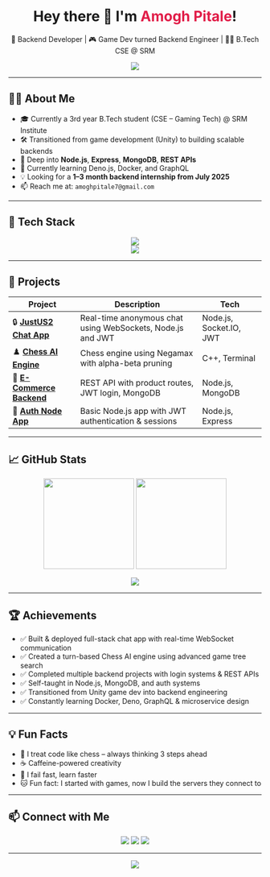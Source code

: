 <!-- GitHub README for Amogh Pitale | Created by Master Interview 🚀 -->

<h1 align="center">
  Hey there 👋 I'm <span style="color:#e11d48">Amogh Pitale</span>!
</h1>

<p align="center">
  🚀 Backend Developer | 🎮 Game Dev turned Backend Engineer | 👨‍🎓 B.Tech CSE @ SRM
</p>

<p align="center">
  <img src="https://readme-typing-svg.herokuapp.com/?lines=Turning+coffee+into+clean+code...;Backend+with+Node.js+%26+MongoDB;Always+learning+something+new+🚀&center=true&width=500&height=45">
</p>

---

## 👨‍💻 About Me

- 🎓 Currently a 3rd year B.Tech student (CSE – Gaming Tech) @ SRM Institute  
- 🛠️ Transitioned from game development (Unity) to building scalable backends  
- 🌱 Deep into **Node.js**, **Express**, **MongoDB**, **REST APIs**  
- 💬 Currently learning Deno.js, Docker, and GraphQL  
- 💡 Looking for a **1–3 month backend internship from July 2025**
- 📫 Reach me at: `amoghpitale7@gmail.com`

---

## 🔧 Tech Stack

<p align="center">
  <img src="https://skillicons.dev/icons?i=nodejs,express,javascript,mongodb,git,github,cpp,sql,postman,docker" /><br>
  <img src="https://skillicons.dev/icons?i=unity,html,css,firebase" />
</p>

---

## 🚀 Projects

| Project | Description | Tech |
|--------|-------------|------|
| 🔒 [**JustUS2 Chat App**](https://github.com/SteamonAP/JustUS2-Chat-app) | Real-time anonymous chat using WebSockets, Node.js and JWT | Node.js, Socket.IO, JWT |
| ♟️ [**Chess AI Engine**](https://github.com/SteamonAP/chess-ai-negamax) | Chess engine using Negamax with alpha-beta pruning | C++, Terminal |
| 🛒 [**E-Commerce Backend**](https://github.com/SteamonAP/ecommerce-api) | REST API with product routes, JWT login, MongoDB | Node.js, MongoDB |
| 🔐 [**Auth Node App**](https://github.com/SteamonAP/auth-node-app) | Basic Node.js app with JWT authentication & sessions | Node.js, Express |

---

## 📈 GitHub Stats

<p align="center">
  <img src="https://github-readme-stats.vercel.app/api?username=SteamonAP&show_icons=true&theme=radical" height="180" />
  <img src="https://github-readme-streak-stats.herokuapp.com/?user=SteamonAP&theme=radical" height="180" />
</p>

<p align="center">
  <img src="https://github-readme-stats.vercel.app/api/top-langs/?username=SteamonAP&layout=compact&theme=radical" />
</p>

---

## 🏆 Achievements

- ✅ Built & deployed full-stack chat app with real-time WebSocket communication  
- ✅ Created a turn-based Chess AI engine using advanced game tree search  
- ✅ Completed multiple backend projects with login systems & REST APIs  
- ✅ Self-taught in Node.js, MongoDB, and auth systems  
- ✅ Transitioned from Unity game dev into backend engineering  
- ✅ Constantly learning Docker, Deno, GraphQL & microservice design

---

## 💡 Fun Facts

- 🧠 I treat code like chess – always thinking 3 steps ahead  
- ☕ Caffeine-powered creativity  
- 🎯 I fail fast, learn faster  
- 🐱 Fun fact: I started with games, now I build the servers they connect to

---

## 📫 Connect with Me

<p align="center">
  <a href="mailto:amoghpitale7@gmail.com"><img src="https://img.shields.io/badge/-Gmail-D14836?style=for-the-badge&logo=gmail&logoColor=white"></a>
  <a href="https://www.linkedin.com/in/amogh-pitale-603781255/"><img src="https://img.shields.io/badge/-LinkedIn-blue?style=for-the-badge&logo=linkedin"></a>
  <a href="https://github.com/SteamonAP"><img src="https://img.shields.io/badge/-GitHub-black?style=for-the-badge&logo=github"></a>
</p>

---

<p align="center">
  <img src="https://quotes-github-readme.vercel.app/api?type=horizontal&theme=radical">
</p>
